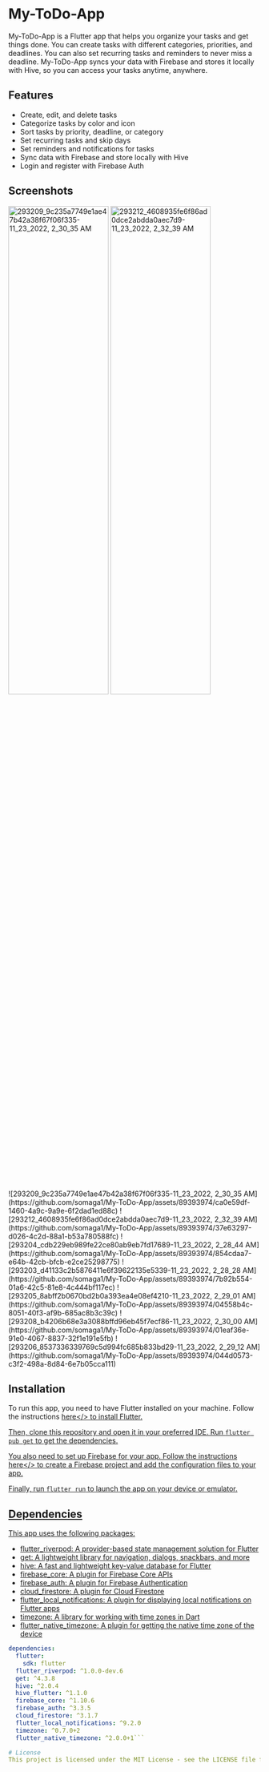 # My-ToDo-App
My-ToDo-App is a Flutter app that helps you organize your tasks and get things done. You can create tasks with different categories, priorities, and deadlines. You can also set recurring tasks and reminders to never miss a deadline. My-ToDo-App syncs your data with Firebase and stores it locally with Hive, so you can access your tasks anytime, anywhere.

## Features
* Create, edit, and delete tasks
* Categorize tasks by color and icon
* Sort tasks by priority, deadline, or category
* Set recurring tasks and skip days
* Set reminders and notifications for tasks
* Sync data with Firebase and store locally with Hive
* Login and register with Firebase Auth

## Screenshots
<p float="left">
<img src="https://github.com/somaga1/My-ToDo-App/assets/89393974/ca0e59df-1460-4a9c-9a9e-6f2dad1ed88c" alt="293209_9c235a7749e1ae47b42a38f67f06f335-11_23_2022, 2_30_35 AM" width="200" height="50%"/>
<img src="https://github.com/somaga1/My-ToDo-App/assets/89393974/37e63297-d026-4c2d-88a1-b53a780588fc" alt="293212_4608935fe6f86ad0dce2abdda0aec7d9-11_23_2022, 2_32_39 AM" width="200" height="50%"/>
<p/>
![293209_9c235a7749e1ae47b42a38f67f06f335-11_23_2022, 2_30_35 AM](https://github.com/somaga1/My-ToDo-App/assets/89393974/ca0e59df-1460-4a9c-9a9e-6f2dad1ed88c)
![293212_4608935fe6f86ad0dce2abdda0aec7d9-11_23_2022, 2_32_39 AM](https://github.com/somaga1/My-ToDo-App/assets/89393974/37e63297-d026-4c2d-88a1-b53a780588fc)
![293204_cdb229eb989fe22ce80ab9eb7fd17689-11_23_2022, 2_28_44 AM](https://github.com/somaga1/My-ToDo-App/assets/89393974/854cdaa7-e64b-42cb-bfcb-e2ce25298775)
![293203_d41133c2b5876411e6f39622135e5339-11_23_2022, 2_28_28 AM](https://github.com/somaga1/My-ToDo-App/assets/89393974/7b92b554-01a6-42c5-81e8-4c444bf117ec)
![293205_8abff2b0670bd2b0a393ea4e08ef4210-11_23_2022, 2_29_01 AM](https://github.com/somaga1/My-ToDo-App/assets/89393974/04558b4c-8051-40f3-af9b-685ac8b3c39c)
![293208_b4206b68e3a3088bffd96eb45f7ecf86-11_23_2022, 2_30_00 AM](https://github.com/somaga1/My-ToDo-App/assets/89393974/01eaf36e-91e0-4067-8837-32f1e191e5fb)
![293206_8537336339769c5d994fc685b833bd29-11_23_2022, 2_29_12 AM](https://github.com/somaga1/My-ToDo-App/assets/89393974/044d0573-c3f2-498a-8d84-6e7b05cca111)


## Installation
To run this app, you need to have Flutter installed on your machine. Follow the instructions <a href="https://docs.flutter.dev/">here</> to install Flutter.

Then, clone this repository and open it in your preferred IDE. Run `flutter pub get` to get the dependencies.

You also need to set up Firebase for your app. Follow the instructions <a href="https://firebase.google.com/docs">here</> to create a Firebase project and add the configuration files to your app.


Finally, run `flutter run` to launch the app on your device or emulator.

## Dependencies
This app uses the following packages:

- flutter_riverpod: A provider-based state management solution for Flutter
- get: A lightweight library for navigation, dialogs, snackbars, and more
- hive: A fast and lightweight key-value database for Flutter
- firebase_core: A plugin for Firebase Core APIs
- firebase_auth: A plugin for Firebase Authentication
- cloud_firestore: A plugin for Cloud Firestore
- flutter_local_notifications: A plugin for displaying local notifications on Flutter apps
- timezone: A library for working with time zones in Dart
- flutter_native_timezone: A plugin for getting the native time zone of the device

```yaml
dependencies:
  flutter:
    sdk: flutter
  flutter_riverpod: ^1.0.0-dev.6
  get: ^4.3.8
  hive: ^2.0.4
  hive_flutter: ^1.1.0
  firebase_core: ^1.10.6
  firebase_auth: ^3.3.5
  cloud_firestore: ^3.1.7
  flutter_local_notifications: ^9.2.0
  timezone: ^0.7.0+2
  flutter_native_timezone: ^2.0.0+1```

# License
This project is licensed under the MIT License - see the LICENSE file for details.

